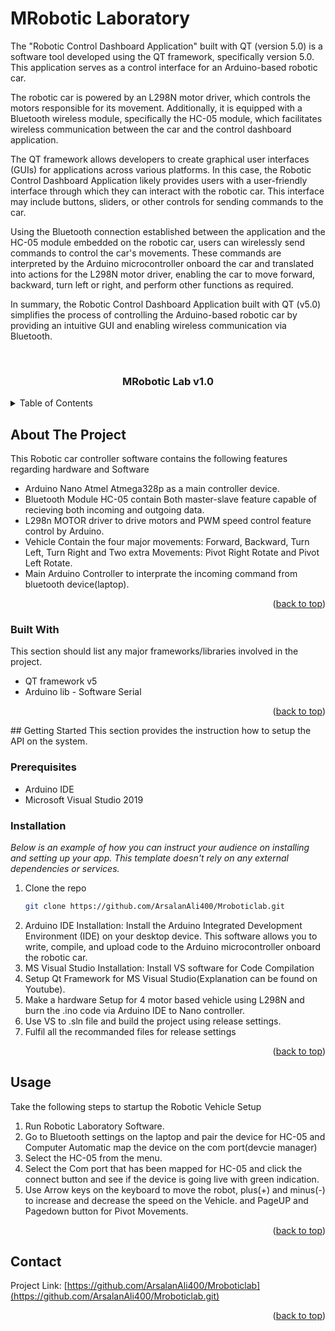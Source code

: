 # MRobotic Laboratory
The "Robotic Control Dashboard Application" built with QT (version 5.0) is a software tool developed using the QT framework, specifically version 5.0. This application serves as a control interface for an Arduino-based robotic car. 

The robotic car is powered by an L298N motor driver, which controls the motors responsible for its movement. Additionally, it is equipped with a Bluetooth wireless module, specifically the HC-05 module, which facilitates wireless communication between the car and the control dashboard application.

The QT framework allows developers to create graphical user interfaces (GUIs) for applications across various platforms. In this case, the Robotic Control Dashboard Application likely provides users with a user-friendly interface through which they can interact with the robotic car. This interface may include buttons, sliders, or other controls for sending commands to the car.

Using the Bluetooth connection established between the application and the HC-05 module embedded on the robotic car, users can wirelessly send commands to control the car's movements. These commands are interpreted by the Arduino microcontroller onboard the car and translated into actions for the L298N motor driver, enabling the car to move forward, backward, turn left or right, and perform other functions as required.

In summary, the Robotic Control Dashboard Application built with QT (v5.0) simplifies the process of controlling the Arduino-based robotic car by providing an intuitive GUI and enabling wireless communication via Bluetooth.

<!-- Improved compatibility of back to top link: See: https://github.com/othneildrew/Best-README-Template/pull/73 -->
<a name="readme-top"></a>
<!--
*** Thanks for checking out the Best-README-Template. If you have a suggestion
*** that would make this better, please fork the repo and create a pull request
*** or simply open an issue with the tag "enhancement".
*** Don't forget to give the project a star!
*** Thanks again! Now go create something AMAZING! :D
-->



<!-- PROJECT SHIELDS -->
<!--
*** I'm using markdown "reference style" links for readability.
*** Reference links are enclosed in brackets [ ] instead of parentheses ( ).
*** See the bottom of this document for the declaration of the reference variables
*** for contributors-url, forks-url, etc. This is an optional, concise syntax you may use.
*** https://www.markdownguide.org/basic-syntax/#reference-style-links
-->
<!-- [![CircleCI](https://circleci.com/gh/AlexeyAB/darknet.svg?style=svg)](https://circleci.com/gh/AlexeyAB/darknet)
[![License: Unlicense](https://img.shields.io/badge/license-Unlicense-blue.svg)](https://github.com/AlexeyAB/darknet/blob/master/LICENSE) -->


<!-- PROJECT LOGO -->
<br />
<div align="center">
  <!-- <a href="https://ifttt.com/maker_webhooks">
    <img src="https://arduinodiy.files.wordpress.com/2018/01/webhookslogo.png" alt="Logo" width="80" height="80">
  </a> -->
  <h3 align="center">MRobotic Lab v1.0</h3>
</div>

<!-- TABLE OF CONTENTS -->
<details>
  <summary>Table of Contents</summary>
  <ol>
    <li>
      <a href="#about-the-project">About The API</a>
      <ul>
        <li><a href="#built-with">Built With</a></li>
      </ul>
    </li>
    <li>
      <a href="#getting-started">Getting Started</a>
      <ul>
        <li><a href="#prerequisites">Prerequisites</a></li>
        <li><a href="#installation">Installation</a></li>
      </ul>
    </li>
    <li><a href="#usage">Usage</a></li>
    <!-- <li><a href="#roadmap">Roadmap</a></li> -->
    <!-- <li><a href="#contributing">Contributing</a></li> -->
    <!-- <li><a href="#license">License</a></li> -->
    <li><a href="#contact">Contact</a></li>
    <!-- <li><a href="#acknowledgments">Acknowledgments</a></li> -->
  </ol>
</details>



<!-- ABOUT THE PROJECT -->
## About The Project

<!-- [![Product Name Screen Shot][product-screenshot]](https://example.com) -->

This Robotic car controller software contains the following features regarding hardware and Software

* Arduino Nano Atmel Atmega328p as a main controller device.
* Bluetooth Module HC-05 contain Both master-slave feature capable of recieving both incoming and outgoing data.
* L298n MOTOR driver to drive motors and PWM speed control feature control by Arduino.
* Vehicle Contain the four major movements: Forward, Backward, Turn Left, Turn Right and Two extra Movements: Pivot Right Rotate and Pivot Left Rotate.
* Main Arduino Controller to interprate the incoming command from bluetooth device(laptop).

<p align="right">(<a href="#readme-top">back to top</a>)</p>

### Built With
This section should list any major frameworks/libraries involved in the project.

* QT framework v5
* Arduino lib - Software Serial
<!-- * [![https][https]][Https-url] -->

<p align="right">(<a href="#readme-top">back to top</a>)</p>
<!-- GETTING STARTED -->
## Getting Started
This section provides the instruction how to setup the API on the system.

### Prerequisites

* Arduino IDE
* Microsoft Visual Studio 2019

### Installation

_Below is an example of how you can instruct your audience on installing and setting up your app. This template doesn't rely on any external dependencies or services._


1. Clone the repo
   ```bash
   git clone https://github.com/ArsalanAli400/Mroboticlab.git
   ```
2. Arduino IDE Installation:  Install the Arduino Integrated Development Environment (IDE) on your desktop device. This software allows you to write, compile, and upload code to the Arduino microcontroller onboard the robotic car.
3. MS Visual Studio Installation: Install VS software for Code Compilation
4. Setup Qt Framework for MS Visual Studio(Explanation can be found on Youtube).
5. Make a hardware Setup for 4 motor based vehicle using L298N and burn the .ino code via Arduino IDE to Nano controller.
6. Use VS to .sln file and build the project using release settings.
7. Fulfil all the recommanded files for release settings
<p align="right">(<a href="#readme-top">back to top</a>)</p>

<!-- USAGE EXAMPLES -->
## Usage
Take the following steps to startup the Robotic Vehicle Setup
1. Run Robotic Laboratory Software.
2. Go to Bluetooth settings on the laptop and pair the device for HC-05 and Computer Automatic map the device on the com port(devcie manager)
3. Select the HC-05 from the menu.
4. Select the Com port that has been mapped for HC-05 and click the connect button and see if the device is going live with green indication.
5. Use Arrow keys on the keyboard to move the robot, plus(+) and minus(-) to increase and decrease the speed on the Vehicle. and PageUP and Pagedown button for Pivot Movements.

<p align="right">(<a href="#readme-top">back to top</a>)</p>



<!-- ROADMAP -->
<!-- ## Roadmap

- [x] Add Changelog
- [x] Add back to top links
- [ ] Add Additional Templates w/ Examples
- [ ] Add "components" document to easily copy & paste sections of the readme
- [ ] Multi-language Support
    - [ ] Chinese
    - [ ] Spanish

See the [open issues](https://github.com/othneildrew/Best-README-Template/issues) for a full list of proposed features (and known issues).

<p align="right">(<a href="#readme-top">back to top</a>)</p> -->



<!-- CONTRIBUTING -->
<!-- ## Contributing

Contributions are what make the open source community such an amazing place to learn, inspire, and create. Any contributions you make are **greatly appreciated**.

If you have a suggestion that would make this better, please fork the repo and create a pull request. You can also simply open an issue with the tag "enhancement".
Don't forget to give the project a star! Thanks again!

1. Fork the Project
2. Create your Feature Branch (`git checkout -b feature/AmazingFeature`)
3. Commit your Changes (`git commit -m 'Add some AmazingFeature'`)
4. Push to the Branch (`git push origin feature/AmazingFeature`)
5. Open a Pull Request -->

<!-- <p align="right">(<a href="#readme-top">back to top</a>)</p> -->



<!-- LICENSE -->
<!-- ## License

Distributed under the MIT License. See `LICENSE.txt` for more information.

<p align="right">(<a href="#readme-top">back to top</a>)</p> -->



<!-- CONTACT -->
## Contact

<!-- Your Name - [@your_twitter](https://twitter.com/a) - arsalan.ali.safeer@gmail.com -->

Project Link: [https://github.com/ArsalanAli400/Mroboticlab](https://github.com/ArsalanAli400/Mroboticlab.git)

<p align="right">(<a href="#readme-top">back to top</a>)</p>



<!-- ACKNOWLEDGMENTS -->
<!-- ## Acknowledgments

Use this space to list resources you find helpful and would like to give credit to. I've included a few of my favorites to kick things off!

* [Choose an Open Source License](https://choosealicense.com)
* [GitHub Emoji Cheat Sheet](https://www.webpagefx.com/tools/emoji-cheat-sheet)
* [Malven's Flexbox Cheatsheet](https://flexbox.malven.co/)
* [Malven's Grid Cheatsheet](https://grid.malven.co/)
* [Img Shields](https://shields.io)
* [GitHub Pages](https://pages.github.com)
* [Font Awesome](https://fontawesome.com)
* [React Icons](https://react-icons.github.io/react-icons/search)

<p align="right">(<a href="#readme-top">back to top</a>)</p> -->



<!-- MARKDOWN LINKS & IMAGES -->
<!-- https://www.markdownguide.org/basic-syntax/#reference-style-links -->
<!-- [contributors-shield]: https://img.shields.io/github/contributors/othneildrew/Best-README-Template.svg?style=for-the-badge
[contributors-url]: https://github.com/othneildrew/Best-README-Template/graphs/contributors
[forks-shield]: https://img.shields.io/github/forks/othneildrew/Best-README-Template.svg?style=for-the-badge
[forks-url]: https://github.com/othneildrew/Best-README-Template/network/members
[stars-shield]: https://img.shields.io/github/stars/othneildrew/Best-README-Template.svg?style=for-the-badge
[stars-url]: https://github.com/othneildrew/Best-README-Template/stargazers
[issues-shield]: https://img.shields.io/github/issues/othneildrew/Best-README-Template.svg?style=for-the-badge
[issues-url]: https://github.com/othneildrew/Best-README-Template/issues
[license-shield]: https://img.shields.io/github/license/othneildrew/Best-README-Template.svg?style=for-the-badge
[license-url]: https://github.com/othneildrew/Best-README-Template/blob/master/LICENSE.txt
[linkedin-shield]: https://img.shields.io/badge/-LinkedIn-black.svg?style=for-the-badge&logo=linkedin&colorB=555 -->
[linkedin-url]: https://www.linkedin.com/in/arsalan-ali-safeer-b618b41a8/
<!-- [product-screenshot]: images/screenshot.png
[Next.js]: https://img.shields.io/badge/next.js-000000?style=for-the-badge&logo=nextdotjs&logoColor=white
[Next-url]: https://nextjs.org/
[React.js]: https://img.shields.io/badge/React-20232A?style=for-the-badge&logo=react&logoColor=61DAFB
[React-url]: https://reactjs.org/
[Vue.js]: https://img.shields.io/badge/Vue.js-35495E?style=for-the-badge&logo=vuedotjs&logoColor=4FC08D
[Vue-url]: https://vuejs.org/
[Angular.io]: https://img.shields.io/badge/Angular-DD0031?style=for-the-badge&logo=angular&logoColor=white
[Angular-url]: https://angular.io/
[Svelte.dev]: https://img.shields.io/badge/Svelte-4A4A55?style=for-the-badge&logo=svelte&logoColor=FF3E00
[Svelte-url]: https://svelte.dev/
[Laravel.com]: https://img.shields.io/badge/Laravel-FF2D20?style=for-the-badge&logo=laravel&logoColor=white
[Laravel-url]: https://laravel.com
[Bootstrap.com]: https://img.shields.io/badge/Bootstrap-563D7C?style=for-the-badge&logo=bootstrap&logoColor=white
[Bootstrap-url]: https://getbootstrap.com
[JQuery.com]: https://img.shields.io/badge/jQuery-0769AD?style=for-the-badge&logo=jquery&logoColor=white
[JQuery-url]: https://jquery.com  -->